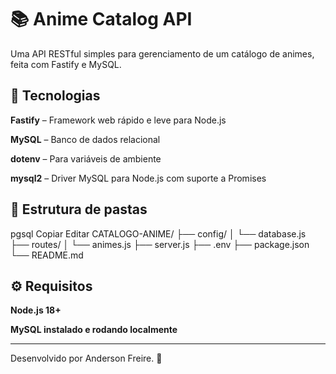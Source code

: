 # 📚 Anime Catalog API
Uma API RESTful simples para gerenciamento de um catálogo de animes, feita com Fastify e MySQL.

## 🚀 Tecnologias
**Fastify** – Framework web rápido e leve para Node.js

**MySQL** – Banco de dados relacional

**dotenv** – Para variáveis de ambiente

**mysql2** – Driver MySQL para Node.js com suporte a Promises

## 📂 Estrutura de pastas
pgsql
Copiar
Editar
CATALOGO-ANIME/
├── config/
│   └── database.js
├── routes/
│   └── animes.js
├── server.js
├── .env
├── package.json
└── README.md

## ⚙️ Requisitos
**Node.js 18+**

**MySQL instalado e rodando localmente**

---

Desenvolvido por Anderson Freire. 🚀